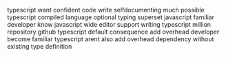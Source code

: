 typescript want confident code write selfdocumenting much possible typescript compiled language optional typing superset javascript familiar developer know javascript wide editor support writing typescript million repository github typescript default consequence add overhead developer become familiar typescript arent also add overhead dependency without existing type definition